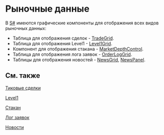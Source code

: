 # Рыночные данные

В [S\#](../../api.md) имеются графические компоненты для отображения всех видов рыночных данных:

- Таблица для отображения сделок \- [TradeGrid](xref:StockSharp.Xaml.TradeGrid).
- Таблица для отображения Level1 \- [Level1Grid](xref:StockSharp.Xaml.Level1Grid).
- Компонент для отображения стакана \- [MarketDepthControl](xref:StockSharp.Xaml.MarketDepthControl).
- Таблица для отображения лога заявок \- [OrderLogGrid](xref:StockSharp.Xaml.OrderLogGrid).
- Таблицы для отображения новостей \- [NewsGrid](xref:StockSharp.Xaml.NewsGrid), [NewsPanel](xref:StockSharp.Xaml.NewsPanel).

## См. также

[Тиковые сделки](market_data/ticks.md)

[Level1](market_data/level1.md)

[Стакан](market_data/order_book.md)

[Лог заявок](market_data/order_log.md)

[Новости](market_data/news.md)
